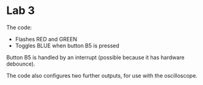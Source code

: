 
# Lab 3 

The code:
  * Flashes RED and GREEN
  * Toggles BLUE when button B5 is pressed

Button B5 is handled by an interrupt (possible because it has hardware debounce).

The code also configures two further outputs, for use with the oscilloscope. 
